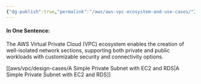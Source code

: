 ```yaml
---
{"dg-publish":true,"permalink":"/aws/aws-vpc-ecosystem-and-use-cases/"}
---
```



#### In One Sentence:
The AWS Virtual Private Cloud (VPC) ecosystem enables the creation of well-isolated network sections, supporting both private and public workloads with customizable security and connectivity options.


[[aws/vpc/design-cases/A Simple Private Subnet with EC2 and RDS\|A Simple Private Subnet with EC2 and RDS]]


